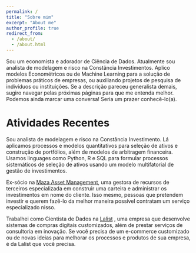 ```yaml
---
permalink: /
title: "Sobre mim"
excerpt: "About me"
author_profile: true
redirect_from: 
  - /about/
  - /about.html
---
```


Sou um economista e adorador de Ciência de Dados. Atualmente sou analista de modelagem e risco na Constância Investimentos. Aplico modelos Econométricos ou de Machine Learning para a solução de problemas práticos de empresas, ou auxiliando projetos de pesquisa de indivíduos ou instituições. Se a descrição pareceu generalista demais, sugiro navegar pelas próximas páginas para que me entenda melhor. Podemos ainda marcar uma conversa! Seria um prazer conhecê-lo(a).

Atividades Recentes
======
Sou analista de modelagem e risco na Constância Investimento. Lá aplicamos processos e modelos quantitativos para seleção de ativos e construção de portfólios, além de modelos de arbitragem financeira. Usamos linguages como Python, R e SQL para formular processos sistemáticos de seleção de ativos usando um modelo multifatorial de gestão de investimentos.

Ex-sócio na <a href="https://mazainvest.com.br/" target="_blank">Maza Asset Management</a>, uma gestora de recursos de terceiros especializada em construir uma carteira e administrar os investimentos em nome do cliente. Isso mesmo, pessoas que pretendem investir e querem fazê-lo da melhor maneira possível contratam um serviço especializado nisso.

Trabalhei como Cientista de Dados na <a href="https://lalist.com.br/" target="_blank">Lalist</a> , uma empresa que desenvolve sistemas de compras digitais customizados, além de prestar serviços de consultoria em inovação. Se você precisa de um e-commerce customizado ou de novas ideias para melhorar os processos e produtos de sua empresa, é da Lalist que você precisa.
